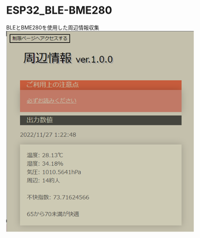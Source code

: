 # ESP32_BLE-BME280
BLEとBME280を使用した周辺情報収集
<img src="https://github.com/Azarashiha/ESP32_BLE-BME280/blob/main/data/image.png?raw=true" id="logo" width="1000px">

